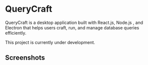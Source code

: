 # QueryCraft

QueryCraft is a desktop application built with React.js, Node.js , and Electron that helps users craft, run, and manage database queries efficiently.  

This project is currently under development.

## Screenshots
